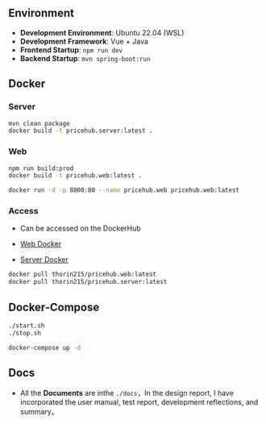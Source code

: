 ## Environment

- **Development Environment**: Ubuntu 22.04 (WSL)
- **Development Framework**: Vue + Java
- **Frontend Startup**: `npm run dev`
- **Backend Startup**: `mvn spring-boot:run`

## Docker

### Server

```bash
mvn clean package
docker build -t pricehub.server:latest .
```

### Web

```bash
npm run build:prod
docker build -t pricehub.web:latest .
```

```bash
docker run -d -p 8000:80 --name pricehub.web pricehub.web:latest
```

### Access

- Can be accessed on the DockerHub

- [Web Docker](https://hub.docker.com/r/thorin215/pricehub.web)

- [Server Docker](https://hub.docker.com/r/thorin215/pricehub.server)

```bash
docker pull thorin215/pricehub.web:latest
docker pull thorin215/pricehub.server:latest
```

## Docker-Compose

```bash
./start.sh
./stop.sh
```

```bash
docker-compose up -d
```

## Docs

- All the **Documents** are inthe `./docs`，In the design report, I have incorporated the user manual, test report, development reflections, and summary。
